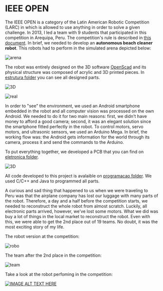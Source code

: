 # IEEE OPEN

The IEEE OPEN is a category of the Latin American Robotic Competition (LARC) in which is allowed to use anything in order to solve a given challenge. In 2013, I led a team with 9 students that participated in this competition in Arequipa, Peru. The competition's rule is described in [this document](). In brief, we needed to develop an **autonomous beach cleaner robot**. This robots had to perform in the simulated arena depicted below:

![arena](colocar)

The robot was entirely designed on the 3D software [OpenScad](http://opensacad.org) and its physical structure was composed of acrylic and 3D printed pieces. In [estrutura folder](https://github.com/paaatcha/IEEE-OPEN/tree/master/larc2013/estrutura) you can see all designed parts.

![3D](colocar)

![real](colocar)

In order to "see" the environment, we used an Android smartphone embedded in the robot and all computer vision was processed on the own Android. We needed to do it for two main reasons: first, we didn't have money to afford a good camera; second, it was an elegant solution since the smartphone fitted perfectly in the robot. To control motors, servo motors, and ultrasonic sensors, we used an Arduino Mega. In brief, the working flow was: the Android gets information for the world through its camera, process it and send the commands to the Arduino. 

To put everything together, we developed a PCB that you can find on [eletronica folder](https://github.com/paaatcha/IEEE-OPEN/tree/master/larc2013/eletronica).

![3D](placa)

All code developed to this project is avalaible on [programacao folder](https://github.com/paaatcha/IEEE-OPEN/tree/master/larc2013/programacao). We used C/C++ and Java to programmed all parts.

A curious and sad thing that happened to us when we were traveling to Peru was that the airplane company has lost our luggage with many parts of the robot. Therefore, a day and a half before the competition starts, we needed to reconstruct the whole robot from almost scratch. Luckily, all electronic parts arrived, however, we've lost some motors. What we did was buy a lot of things in the local market to reconstruct the robot. Even with this, we were able to get the 2nd place out of 19 teams. No doubt, it was the most exciting story of my life.

The robot version at the competition:

![robo](colocar)

The team after the 2nd place in the competition:

![team](colocar)

Take a look at the robot perfoming in the competition:

[![IMAGE ALT TEXT HERE](https://img.youtube.com/vi/20euAUzxxZE/0.jpg)](https://www.youtube.com/watch?v=20euAUzxxZE)


